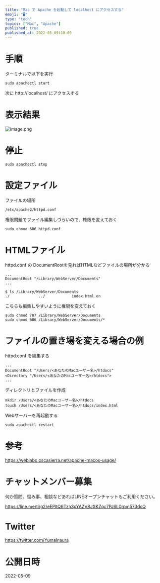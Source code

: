 ```yaml
---
title: "Mac で Apache を起動して localhost にアクセスする"
emoji: "🖥"
type: "tech"
topics: ["Mac", "Apache"]
published: true
published_at: 2022-05-09t10:09
---
```


# 手順

ターミナルで以下を実行

```
sudo apachectl start
```

次に http://localhost/ にアクセスする

# 表示結果

![image.png](https://qiita-image-store.s3.ap-northeast-1.amazonaws.com/0/89618/77833450-c136-71de-35e2-519ee6623244.png)


# 停止

```
sudo apachectl stop
```

# 設定ファイル

ファイルの場所

```
/etc/apache2/httpd.conf
```

権限問題でファイル編集しづらいので、権限を変えておく

```
sudo chmod 606 httpd.conf
```

# HTMLファイル

httpd.conf の DocumentRootを見ればHTMLなどファイルの場所が分かる

```
...
DocumentRoot "/Library/WebServer/Documents"
...
```

```
$ ls /Library/WebServer/Documents
./             ../            index.html.en
```

こちらも編集しやすいように権限を変えておく

```
sudo chmod 707 /Library/WebServer/Documents
sudo chmod 606 /Library/WebServer/Documents/*
```

# ファイルの置き場を変える場合の例

httpd.conf を編集する

```
...
DocumentRoot "/Users/<あなたのMacユーザー名>/htdocs"
<Directory "/Users/<あなたのMacユーザー名>/htdocs">
...
```

ディレクトリとファイルを作成

```
mkdir /Users/<あなたのMacユーザー名>/htdocs
touch /Users/<あなたのMacユーザー名>/htdocs/index.html
```


Webサーバーを再起動する

```
sudo apachectl restart
```

# 参考

https://weblabo.oscasierra.net/apache-macos-usage/








<!-- Update From Qiita API -->

# チャットメンバー募集


何か質問、悩み事、相談などあればLINEオープンチャットもご利用ください。

https://line.me/ti/g2/eEPltQ6Tzh3pYAZV8JXKZqc7PJ6L0rpm573dcQ





# Twitter


https://twitter.com/YumaInaura


<!-- Update From Qiita API -->



# 公開日時

2022-05-09

